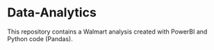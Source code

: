 # Data-Analytics
This repository contains a Walmart analysis created with PowerBI and Python code (Pandas).
